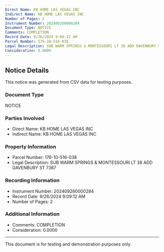 ```yaml
---
Direct Name: KB HOME LAS VEGAS INC
Indirect Name: KB HOME LAS VEGAS INC
Number of Pages: 2
Instrument Number: 202409260000284
Document Type: NOTICE
Comments: COMPLETION
Record Date: 9/26/2024 9:09:12 AM
Parcel Number: 176-10-516-038
Legal Description: SUB WARM SPRINGS & MONTESSOURI LT 38 ADD DAVENBURY ST 7387
Consideration: 0.0000
---
```


## Notice Details

This notice was generated from CSV data for testing purposes.

### Document Type
NOTICE

### Parties Involved
- Direct Name: KB HOME LAS VEGAS INC
- Indirect Name: KB HOME LAS VEGAS INC

### Property Information
- Parcel Number: 176-10-516-038
- Legal Description: SUB WARM SPRINGS & MONTESSOURI LT 38 ADD DAVENBURY ST 7387

### Recording Information
- Instrument Number: 202409260000284
- Record Date: 9/26/2024 9:09:12 AM
- Number of Pages: 2

### Additional Information
- Comments: COMPLETION
- Consideration: 0.0000

---

This document is for testing and demonstration purposes only.
